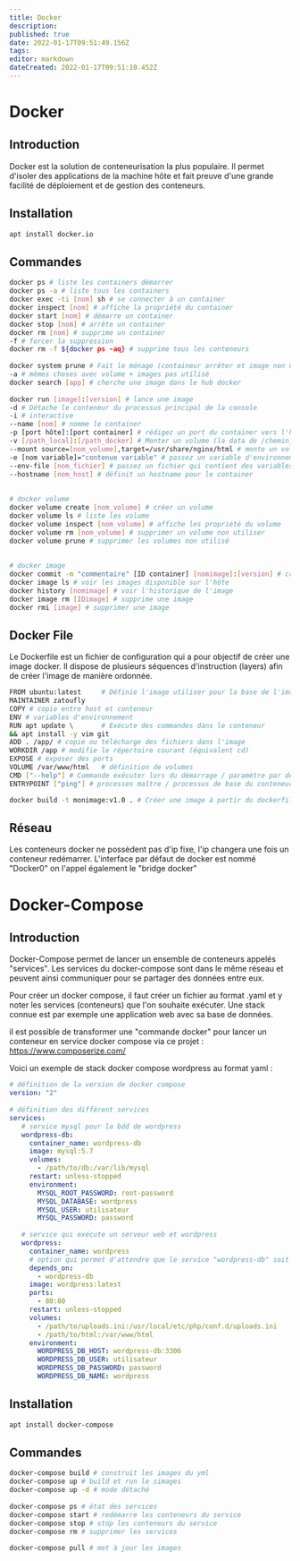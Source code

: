 ```yaml
---
title: Docker
description: 
published: true
date: 2022-01-17T09:51:49.156Z
tags: 
editor: markdown
dateCreated: 2022-01-17T09:51:10.452Z
---
```


# Docker
## Introduction
Docker est la solution de conteneurisation la plus populaire. Il permet d'isoler des applications de la machine hôte et fait preuve d'une grande facilité de déploiement et de gestion des conteneurs.
 
## Installation
```bash
apt install docker.io
```
 
## Commandes
```bash
docker ps # liste les containers démarrer
docker ps -a # liste tous les containers
docker exec -ti [nom] sh # se connecter à un container
docker inspect [nom] # affiche la propriété du container
docker start [nom] # démarre un container
docker stop [nom] # arrête un container
docker rm [nom] # supprime un container
-f # forcer la suppression
docker rm -f ${docker ps -aq} # supprime tous les conteneurs   
 
docker system prune # Fait le ménage (containeur arrêter et image non utiliser)
-a # mêmes choses avec volume + images pas utilisé
docker search [app] # cherche une image dans le hub docker
 
docker run [image]:[version] # lance une image
-d # Détache le conteneur du processus principal de la console
-i # interactive
--name [nom] # nomme le container
-p [port hôte]:[port container] # rédigez un port du container vers l'hôte
-v [/path_local]:[/path_docker] # Monter un volume (la data de /chemin_docker est stocké sur l'hôte)
--mount source=[nom_volume],target=/usr/share/nginx/html # monte un volume local sur le container
-e [nom variable]="contenue variable" # passez un variable d'environnement 
--env-file [nom_fichier] # passez un fichier qui contient des variables d'environnement
--hostname [nom_host] # définit un hostname pour le container
 
 
# docker volume 
docker volume create [nom_volume] # créer un volume
docker volume ls # liste les volume
docker volume inspect [nom_volume] # affiche les propriété du volume
docker volume rm [nom_volume] # supprimer un volume non utiliser
docker volume prune # supprimer les volumes non utilisé
 
 
# docker image
docker commit -m "commentaire" [ID container] [nomimage]:[version] # créer une image à partir d'un container
docker image ls # voir les images disponible sur l'hôte
docker history [nomimage] # voir l'historique de l'image
docker image rm [IDimage] # supprime une image
docker rmi [image] # supprimer une image
```
 
## Docker File
Le Dockerfile est un fichier de configuration qui a pour objectif de créer une image docker. Il dispose de plusieurs séquences d'instruction (layers) afin de créer l'image de manière ordonnée.
 
```bash
FROM ubuntu:latest     # Définie l'image utiliser pour la base de l'image
MAINTAINER zatoufly
COPY # copie entre host et conteneur
ENV # variables d'environnement                
RUN apt update \       # Exécute des commandes dans le conteneur
&& apt install -y vim git
ADD . /app/ # copie ou télécharge des fichiers dans l'image 
WORKDIR /app # modifie le répertoire courant (équivalent cd)
EXPOSE # exposer des ports
VOLUME /var/www/html   # définition de volumes
CMD ["--help"] # Commande exécuter lors du démarrage / paramètre par défaut lors du démarrage
ENTRYPOINT ["ping"] # processes maître / processus de base du conteneur
```
```bash
docker build -t monimage:v1.0 . # Créer une image à partir du dockerfile
```
 
## Réseau
Les conteneurs docker ne possèdent pas d'ip fixe, l'ip changera une fois un conteneur redémarrer.
L'interface par défaut de docker est nommé "Docker0" on l'appel également le "bridge docker"
 
# Docker-Compose
## Introduction
Docker-Compose permet de lancer un ensemble de conteneurs appelés "services". Les services du docker-compose sont dans le même réseau et peuvent ainsi communiquer pour se partager des données entre eux.
 
Pour créer un docker compose, il faut créer un fichier au format .yaml et y noter les services (conteneurs) que l'on souhaite exécuter. Une stack connue est par exemple une application web avec sa base de données.
 
il est possible de transformer une "commande docker" pour lancer un conteneur en service docker compose via ce projet : https://www.composerize.com/
 
Voici un exemple de stack docker compose wordpress au format yaml :
```yaml
# définition de la version de docker compose
version: "2" 
 
# définition des différent services
services: 
   # service mysql pour la bdd de wordpress
   wordpress-db:
     container_name: wordpress-db
     image: mysql:5.7
     volumes:
       - /path/to/db:/var/lib/mysql
     restart: unless-stopped
     environment:
       MYSQL_ROOT_PASSWORD: root-password
       MYSQL_DATABASE: wordpress
       MYSQL_USER: utilisateur
       MYSQL_PASSWORD: password
       
   # service qui exécute un serveur web et wordpress
   wordpress:
     container_name: wordpress
     # option qui permet d'attendre que le service "wordpress-db" soit exécuté avant de démarrer
     depends_on:
       - wordpress-db
     image: wordpress:latest
     ports:
       - 80:80
     restart: unless-stopped
     volumes:
       - /path/to/uploads.ini:/usr/local/etc/php/conf.d/uploads.ini
       - /path/to/html:/var/www/html
     environment:
       WORDPRESS_DB_HOST: wordpress-db:3306
       WORDPRESS_DB_USER: utilisateur
       WORDPRESS_DB_PASSWORD: password
       WORDPRESS_DB_NAME: wordpress
```
 
 
## Installation
```bash
apt install docker-compose
```
 
## Commandes
```bash
docker-compose build # construit les images du yml
docker-compose up # build et run le simages
docker-compose up -d # mode détaché
 
docker-compose ps # état des services
docker-compose start # redémarre les conteneurs du service
docker-compose stop # stop les conteneurs du service
docker-compose rm # supprimer les services
 
docker-compose pull # met à jour les images 
```